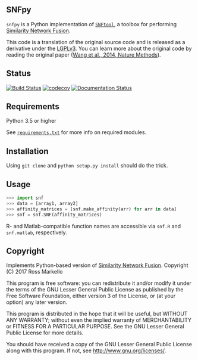 ## SNFpy

`snfpy` is a Python implementation of [`SNFtool`](https://github.com/maxconway/SNFtool), a toolbox for performing [Similarity Network Fusion](http://compbio.cs.toronto.edu/SNF/SNF/Software.html).

This code is a translation of the original source code and is released as a derivative under the [LGPLv3](https://github.com/rmarkello/snfpy/blob/master/LICENSE). You can learn more about the original code by reading the original paper ([Wang et al., 2014, Nature Methods](https://www.ncbi.nlm.nih.gov/pubmed/24464287)).

## Status
[![Build Status](https://travis-ci.org/rmarkello/snfpy.svg?branch=master)](https://travis-ci.org/rmarkello/snfpy)
[![codecov](https://codecov.io/gh/rmarkello/snfpy/branch/master/graph/badge.svg)](https://codecov.io/gh/rmarkello/snfpy)
[![Documentation Status](https://readthedocs.org/projects/snfpy/badge/?version=latest)](http://snfpy.readthedocs.io/en/latest/?badge=latest)

## Requirements
Python 3.5 or higher

See [`requirements.txt`](https://github.com/rmarkello/snfpy/blob/master/requirements.txt) for more info on required modules.

## Installation
Using `git clone` and `python setup.py install` should do the trick.

## Usage
```python
>>> import snf
>>> data = [array1, array2]
>>> affinity_matrices = [snf.make_affinity(arr) for arr in data]
>>> snf = snf.SNF(affinity_matrices)
```

R- and Matlab-compatible function names are accessible via ``snf.R`` and ``snf.matlab``, respectively.

## Copyright
Implements Python-based version of [Similarity Network Fusion](http://compbio.cs.toronto.edu/SNF/SNF/Software.html).
Copyright (C) 2017 Ross Markello

This program is free software: you can redistribute it and/or modify
it under the terms of the GNU Lesser General Public License as published by
the Free Software Foundation, either version 3 of the License, or
(at your option) any later version.

This program is distributed in the hope that it will be useful,
but WITHOUT ANY WARRANTY; without even the implied warranty of
MERCHANTABILITY or FITNESS FOR A PARTICULAR PURPOSE.  See the
GNU Lesser General Public License for more details.

You should have received a copy of the GNU Lesser General Public License
along with this program.  If not, see <http://www.gnu.org/licenses/>.
